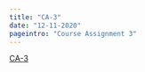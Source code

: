 ```yaml
---
title: "CA-3"
date: "12-11-2020"
pageintro: "Course Assignment 3"
---
```


<!--BEGIN ca ##-->

[CA-3](https://docs.google.com/document/d/1M2g9MQRqjDn2CSDuFLAzdOjWCbAH8oe7au3AW_04LrA/edit#)

<!--END ca ##-->
